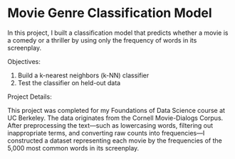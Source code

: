 # Movie Genre Classification Model

In this project, I built a classification model that predicts whether a movie is a comedy or a thriller by using only the frequency of words in its screenplay.

Objectives:
1. Build a k-nearest neighbors (k-NN) classifier
2. Test the classifier on held-out data

Project Details:

This project was completed for my Foundations of Data Science course at UC Berkeley. The data originates from the Cornell Movie-Dialogs Corpus. After preprocessing the text—such as lowercasing words, filtering out inappropriate terms, and converting raw counts into frequencies—I constructed a dataset representing each movie by the frequencies of the 5,000 most common words in its screenplay.
